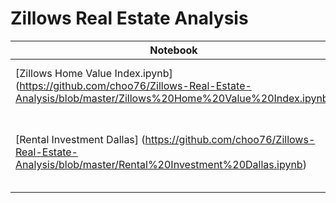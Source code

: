 # Zillows Real Estate Analysis

| Notebook | Description |
|----------|-------------|
|[Zillows Home Value Index.ipynb] (https://github.com/choo76/Zillows-Real-Estate-Analysis/blob/master/Zillows%20Home%20Value%20Index.ipynb)|MoM real estate market trends|
|[Rental Investment Dallas] (https://github.com/choo76/Zillows-Real-Estate-Analysis/blob/master/Rental%20Investment%20Dallas.ipynb)|Useful resources for investment properties in Dallas|
